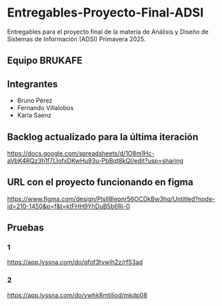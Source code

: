 # Entregables-Proyecto-Final-ADSI
Entregables para el proyecto final de la materia de Análisis y Diseño de Sistemas de Información (ADSI) Primavera 2025.

## Equipo BRUKAFE

## Integrantes
- Bruno Pérez
- Fernando Villalobos
- Karla Saenz

## Backlog actualizado para la última iteración
https://docs.google.com/spreadsheets/d/1O8m1Hc-aVbK4RQz3h1f7LIofxDKwHu93u-PbBqt8kQI/edit?usp=sharing

## URL con el proyecto funcionando en figma
https://www.figma.com/design/PlsIl8lepnr56OCDkBw3hq/Untitled?node-id=210-1450&p=f&t=ktFHH9YhDuB5b6Rj-0

## Pruebas
### 1
https://app.lyssna.com/do/qfof3tvwih2z/rf53ad

### 2
https://app.lyssna.com/do/ywhk8mtiliod/mkdp08
